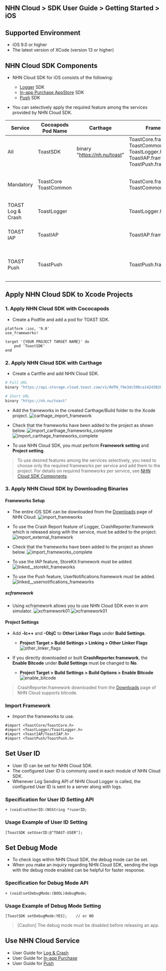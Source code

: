 ## NHN Cloud > SDK User Guide > Getting Started > iOS

## Supported Environment

* iOS 9.0 or higher
* The latest version of XCode (version 13 or higher)

## NHN Cloud SDK Components

* NHN Cloud SDK for iOS consists of the following:
    * [Logger](./log-collector-ios) SDK
    * [In-app Purchase AppStore](./iap-ios) SDK
    * [Push](./push-ios) SDK

* You can selectively apply the required feature among the services provided by NHN Cloud SDK.

| Service | Cocoapods Pod Name | Carthage | Framework | Dependency | Build Settings |
| ------- | ------------------ | -------- | --------- | ---------- | -------------- |
| All | ToastSDK | binary "https://nh.nu/toast" | ToastCore.framework<br>ToastCommon.framework<br>ToastLogger.framework<br>ToastIAP.framework<br>ToastPush.framework |  |  |
| Mandatory | ToastCore<br>ToastCommon |  | ToastCore.framework<br>ToastCommon.framework |  | OTHER\_LDFLAGS = (<br>"-ObjC",<br>"-lc++"<br>); |
| TOAST Log & Crash | ToastLogger |  | ToastLogger.framework | [External & Optional]<br>\* CrashReporter.framework (Toast) |  |
| TOAST IAP | ToastIAP |  | ToastIAP.framework | \* StoreKit.framework<br><br>[Optional]<br>\* libsqlite3.tdb |  |
| TOAST Push | ToastPush |  | ToastPush.framework | \* UserNotifications.framework<br><br>[Optional]<br>\* PushKit.framework |  |

## Apply NHN Cloud SDK to Xcode Projects

### 1. Apply NHN Cloud SDK with Cococapods

* Create a Podfile and add a pod for TOAST SDK.

```podspec
platform :ios, '9.0'
use_frameworks!

target '{YOUR PROJECT TARGET NAME}' do
    pod 'ToastSDK'
end
```

### 2. Apply NHN Cloud SDK with Carthage

* Create a Cartfile and add NHN Cloud SDK.

```sh
# Full URL
binary "https://api-storage.cloud.toast.com/v1/AUTH_f9e3dc598ca142d3820e1c19343d5428/carthage/ToastSDK.json"

# Short URL
binary "https://nh.nu/toast"
```

* Add the frameworks in the created Carthage/Build folder to the Xcode project.
![carthage_import_framework](http://static.toastoven.net/toastcloud/sdk/ios/carthage01.png)

* Check that the frameworks have been added to the project as shown below.
![import_carthage_frameworks_complete](http://static.toastoven.net/toastcloud/sdk/ios/carthage02.png)
![import_carthage_frameworks_complete](http://static.toastoven.net/toastcloud/sdk/ios/carthage03.png)

* To use NHN Cloud SDK, you must perform **Framework setting** and **Project setting**.

> To use desired features among the services selectively, you need to choose only the required frameworks per service and add them to the project.
> For details on required frameworks per service, see [NHN Cloud SDK Components](./getting-started-ios/#toast-sdk).

### 3. Apply NHN Cloud SDK by Downloading Binaries

#### Frameworks Setup

* The entire iOS SDK can be downloaded from the [Downloads](../../../Download/#toast-sdk) page of NHN Cloud.
![import_frameworks](http://static.toastoven.net/toastcloud/sdk/ios/overview_import_frameworks_folder.png)

* To use the Crash Report feature of Logger, CrashReporter.framework which is released along with the service, must be added to the project.
![import_external_framework](http://static.toastoven.net/toastcloud/sdk/ios/overview_import_external_folder.png)

* Check that the frameworks have been added to the project as shown below.
![import_frameworks_complete](http://static.toastoven.net/toastcloud/sdk/ios/overview_import_complete_folder.png)

* To use the IAP feature, StoreKit.framework must be added.
![linked__storekit_frameworks](http://static.toastoven.net/toastcloud/sdk/ios/overview_link_frameworks_StoreKit.png)

* To use the Push feature, UserNotifications.framework must be added.
![linked__usernotifications_frameworks](http://static.toastoven.net/toastcloud/sdk/ios/overview_link_frameworks_UserNotifications.png)

##### xcframework
* Using xcframework allows you to use NHN Cloud SDK even in arm simulator.
![xcframework01](http://static.toastoven.net/toastcloud/sdk/ios/xcframework01.png)
![xcframework01](http://static.toastoven.net/toastcloud/sdk/ios/xcframework02.png)

#### Project Settings

* Add **-lc++** and **-ObjC** to **Other Linker Flags** under **Build Settings**.
    * **Project Target > Build Settings > Linking > Other Linker Flags**
![other_linker_flags](http://static.toastoven.net/toastcloud/sdk/ios/overview_settings_flags.png)

* If you directly downloaded or built **CrashReporter.framework**, the **Enable Bitcode** under **Build Settings** must be changed to **No**.
    * **Project Target > Build Settings > Build Options > Enable Bitcode**
![enable_bitcode](http://static.toastoven.net/toastcloud/sdk/ios/overview_settings_bitcode.png)
> CrashReporter.framework downloaded from the [Downloads](../../../Download/#toast-sdk) page of NHN Cloud supports bitcode.

### Import Framework

* Import the frameworks to use.

```objc
#import <ToastCore/ToastCore.h>
#import <ToastLogger/ToastLogger.h>
#import <ToastIAP/ToastIAP.h>
#import <ToastPush/ToastPush.h>
```

## Set User ID

* User ID can be set for NHN Cloud SDK.
* The configured User ID is commonly used in each module of NHN Cloud SDK.
* Whenever Log Sending API of NHN Cloud Logger is called, the configured User ID is sent to a server along with logs.

### Specification for User ID Setting API

```objc
+ (void)setUserID:(NSString *)userID;
```

### Usage Example of User ID Setting

```objc
[ToastSDK setUserID:@"TOAST-USER"];
```
## Set Debug Mode

* To check logs within NHN Cloud SDK, the debug mode can be set.
* When you make an inquiry regarding NHN Cloud SDK, sending the logs with the debug mode enabled can be helpful for faster response.

### Specification for Debug Mode API


```objc
+ (void)setDebugMode:(BOOL)debugMode;
```

### Usage Example of Debug Mode Setting

```objc
[ToastSDK setDebugMode:YES];    // or NO
```

> [Caution] The debug mode must be disabled before releasing an app.

## Use NHN Cloud Service

* User Guide for [Log & Crash](./log-collector-ios)
* User Guide for [In-app Purchase](./iap-ios)
* User Guide for [Push](./push-ios)
